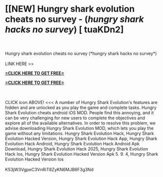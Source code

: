 # [[NEW] Hungry shark evolution cheats no survey - (*hungry shark hacks no survey*) [ tuaKDn2]
<br>
<br>Hungry shark evolution cheats no survey (*hungry shark hacks no survey*)
<br>
<br>LINK HERE >> 

**[=CLICK HERE TO GET FREE=](https://www.google.com/url?q=https%3A%2F%2Fappbitly.com%2FuxHKU)**


**[=CLICK HERE TO GET FREE=](https://www.google.com/url?q=https%3A%2F%2Fappbitly.com%2FuxHKU)**


<br>
<br>CLICK  icon ABOVE! <<< A number of Hungry Shark Evolution's features are hidden and are unlocked as you play the game and complete tasks.  Hungry Shark Evolution cheats android iOS MOD.  People find this annoying, and it can be very challenging for new users to complete the objectives and explore all of the available alternatives.  In order to resolve this problem, we advise downloading Hungry Shark Evolution MOD, which lets you play the game without any limitations.  Hungry Shark Evolution Hack, Hungry Shark Evolution Hacked Version, Hungry Shark Evolution Hack App, Hungry Shark Evolution Hack Android, Hungry Shark Evolution Hack Android Apk Download, Hungry Shark Evolution Hack 2025, Hungry Shark Evolution Hack Ios, Hungry Shark Evolution Hacked Version Apk 5. 9. 4, Hungry Shark Evolution Hacked Version Ios
<br>
<br>K53jW3VgpeC3VnRiT8ZyKN6MJB6F3g3Nd
<br>
